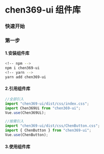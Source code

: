 # chen369-ui 组件库

### 快速开始

### 第一步

#### 1.安装组件库

```bash
<!-- npm -->
npm i chen369-ui
<!-- yarn -->
yarn add chen369-ui
```

#### 2.引用组件库

```javascript
//全部引入
import "chen369-ui/dist/css/index.css";
import Chen369Ui from "chen369-ui";
Vue.use(Chen369Ui);

//按需引入
import "chen369-ui/dist/css/ChenButton.css";
import { ChenButton } from "chen369-ui";
Vue.use(ChenButton);
```

#### 3.使用组件库
